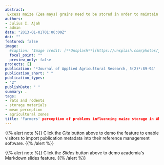 ```yaml
---
abstract:
 Excess maize (Zea mays) grains need to be stored in order to maintain constant supply all-year-round. However, most of the small scale farmers sell large proportion of their produce immediately after harvest when price is low due to high supply. In view of this, a study was conducted to identify the problems that prevent farmers from storing maize in Abuja. A multi-stage sampling technique was adopted while structured questionnaires were used for data collection. A total of 160 maize farmers were interviewed in four agricultural zones (40 farmers from each zone) of Abuja. Data obtained were analyzed using one-way analysis of variance and mean separation was done at 5% probability level. Results showed that there was significant difference (P<0.05) in the perceptions of maize farmers regarding problems that militated against their desire to store part of their maize grains after harvest. The most limiting problem against maize storage was rodent attack (2.70) and the cost of storage materials (2.33). On the other hand, the least limiting problem to maize storage was fear of the quantity the household would consume if stored (0.74). In all the zones, Abuja East Agricultural Zone was the worst hit (1.95) in terms of the problems. Based on the findings, it is recommended that government and non-governmental agencies should embark on campaign to sensitize the farmers on the use of rodenticides and other cultural means of controlling rodents.
authors:
- Julius I. Ajah
- admin
date: "2013-01-01T01:00:00Z"
doi: ""
featured: false
image:
  #caption: 'Image credit: [**Unsplash**](https://unsplash.com/photos/jdD8gXaTZsc)'
  focal_point: ""
  preview_only: false
projects: []
publication: '*Journal of Applied Agricultural Research, 5(2)*:89-94'
publication_short: " "
publication_types:
- "2"
publishDate: " "
summary: .
tags:
- rats and rodents
- storage materials
- mean perception
- agricultural zones
title: 'Farmers' perception of problems influencing maize storage in Abuja, Nigeria'
---
```

{{% alert note %}}
Click the *Cite* button above to demo the feature to enable visitors to import publication metadata into their reference management software.
{{% /alert %}}

{{% alert note %}}
Click the *Slides* button above to demo academia's Markdown slides feature.
{{% /alert %}}
